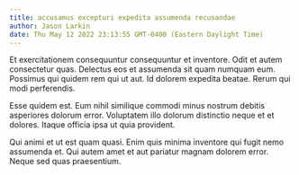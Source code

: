 ```yaml
---
title: accusamus excepturi expedita assumenda recusandae
author: Jason Larkin
date: Thu May 12 2022 23:13:55 GMT-0400 (Eastern Daylight Time)
---
```

Et exercitationem consequuntur consequuntur et inventore. Odit et autem consectetur quas. Delectus eos et assumenda sit quam numquam eum. Possimus qui quidem rem qui ut aut. Id dolorem expedita beatae. Rerum qui modi perferendis.

 Esse quidem est. Eum nihil similique commodi minus nostrum debitis asperiores dolorum error. Voluptatem illo dolorum distinctio neque et et dolores. Itaque officia ipsa ut quia provident.

 Qui animi et ut est quam quasi. Enim quis minima inventore qui fugit nemo assumenda et. Qui autem amet et aut pariatur magnam dolorem error. Neque sed quas praesentium.